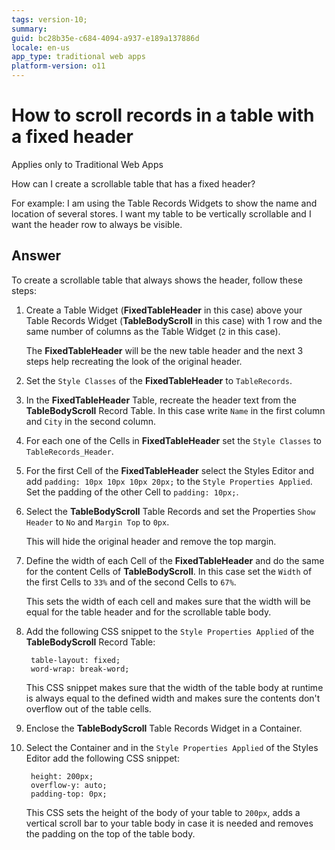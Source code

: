 ```yaml
---
tags: version-10;
summary: 
guid: bc28b35e-c684-4094-a937-e189a137886d
locale: en-us
app_type: traditional web apps
platform-version: o11
---
```


# How to scroll records in a table with a fixed header

<div class="info" markdown="1">

Applies only to Traditional Web Apps

</div>

How can I create a scrollable table that has a fixed header? 

For example: I am using the Table Records Widgets to show the name and location of several stores. I want my table to be vertically scrollable and I want the header row to always be visible.

## Answer

To create a scrollable table that always shows the header, follow these steps:

1. Create a Table Widget (**FixedTableHeader** in this case) above your Table Records Widget (**TableBodyScroll** in this case) with 1 row and the same number of columns as the Table Widget (`2` in this case).

    The **FixedTableHeader** will be the new table header and the next 3 steps help recreating the look of the original header.

1. Set the `Style Classes` of the **FixedTableHeader** to `TableRecords`.

1. In the **FixedTableHeader** Table, recreate the header text from the **TableBodyScroll** Record Table. In this case write `Name` in the first column and `City` in the second column.

1. For each one of the Cells in **FixedTableHeader**  set the `Style Classes` to `TableRecords_Header`. 

1. For the first Cell of the **FixedTableHeader** select the Styles Editor and add `padding: 10px 10px 10px 20px;` to the `Style Properties Applied`. Set the padding of the other Cell to `padding: 10px;`.

1. Select the **TableBodyScroll** Table Records and set the Properties `Show Header` to `No` and `Margin Top` to `0px`. 

    This will hide the original header and remove the top margin.

1. Define the width of each Cell of the **FixedTableHeader** and do the same for the content Cells of **TableBodyScroll**. In this case set the `Width` of the first Cells to `33%` and of the second Cells to `67%`.

    This sets the width of each cell and makes sure that the width will be equal for the table header and for the scrollable table body.

1. Add the following CSS snippet to the `Style Properties Applied` of the **TableBodyScroll** Record Table:

        table-layout: fixed;
        word-wrap: break-word;

    This CSS snippet makes sure that the width of the table body at runtime is always equal to the defined width and makes sure the contents don't overflow out of the table cells.

1. Enclose the **TableBodyScroll** Table Records Widget in a Container.

1. Select the Container and in the `Style Properties Applied` of the Styles Editor add the following CSS snippet:

        height: 200px;
        overflow-y: auto;
        padding-top: 0px;

    This CSS sets the height of the body of your table to `200px`, adds a vertical scroll bar to your table body in case it is needed and removes the padding on the top of the table body.
